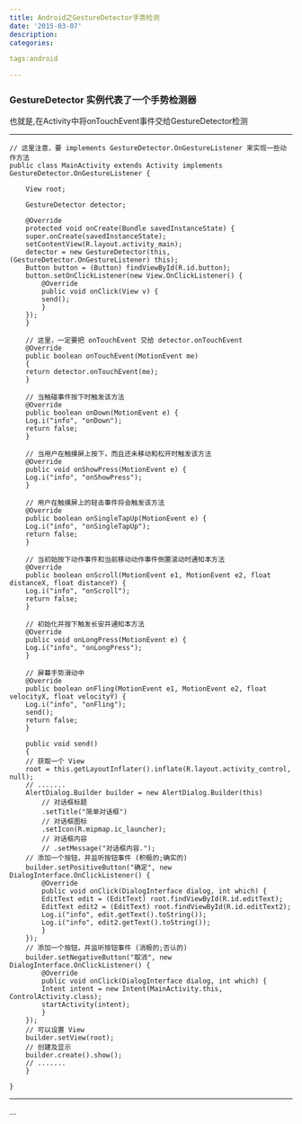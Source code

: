 ```yaml
---
title: Android之GestureDetector手势检测
date: '2015-03-07'
description:
categories:

tags:android

---
```


### GestureDetector 实例代表了一个手势检测器

>

也就是,在Activity中将onTouchEvent事件交给GestureDetector检测

>

---

	// 这里注意，要 implements GestureDetector.OnGestureListener 来实现一些动作方法
	public class MainActivity extends Activity implements GestureDetector.OnGestureListener {

	    View root;

	    GestureDetector detector;

	    @Override
	    protected void onCreate(Bundle savedInstanceState) {
		super.onCreate(savedInstanceState);
		setContentView(R.layout.activity_main);
		detector = new GestureDetector(this, (GestureDetector.OnGestureListener) this);
		Button button = (Button) findViewById(R.id.button);
		button.setOnClickListener(new View.OnClickListener() {
		    @Override
		    public void onClick(View v) {
			send();
		    }
		});
	    }

	    // 这里，一定要把 onTouchEvent 交给 detector.onTouchEvent 
	    @Override
	    public boolean onTouchEvent(MotionEvent me)
	    {
		return detector.onTouchEvent(me);
	    }

	    // 当触碰事件按下时触发该方法
	    @Override
	    public boolean onDown(MotionEvent e) {
		Log.i("info", "onDown");
		return false;
	    }

	    // 当用户在触摸屏上按下，而且还未移动和松开时触发该方法
	    @Override
	    public void onShowPress(MotionEvent e) {
		Log.i("info", "onShowPress");
	    }

	    // 用户在触摸屏上的轻击事件将会触发该方法
	    @Override
	    public boolean onSingleTapUp(MotionEvent e) {
		Log.i("info", "onSingleTapUp");
		return false;
	    }

	    // 当初始按下动作事件和当前移动动作事件倒置滚动时通知本方法
	    @Override
	    public boolean onScroll(MotionEvent e1, MotionEvent e2, float distanceX, float distanceY) {
		Log.i("info", "onScroll");
		return false;
	    }

	    // 初始化并按下触发长安并通知本方法
	    @Override
	    public void onLongPress(MotionEvent e) {
		Log.i("info", "onLongPress");
	    }

	    // 屏幕手势滑动中
	    @Override
	    public boolean onFling(MotionEvent e1, MotionEvent e2, float velocityX, float velocityY) {
		Log.i("info", "onFling");
		send();
		return false;
	    }

	    public void send()
	    {
		// 获取一个 View
		root = this.getLayoutInflater().inflate(R.layout.activity_control, null);
		// .......
		AlertDialog.Builder builder = new AlertDialog.Builder(this)
			// 对话框标题
			.setTitle("简单对话框")
			// 对话框图标
			.setIcon(R.mipmap.ic_launcher);
			// 对话框内容
			// .setMessage("对话框内容.");
		// 添加一个按钮，并监听按钮事件 (积极的;确实的)
		builder.setPositiveButton("确定", new DialogInterface.OnClickListener() {
		    @Override
		    public void onClick(DialogInterface dialog, int which) {
			EditText edit = (EditText) root.findViewById(R.id.editText);
			EditText edit2 = (EditText) root.findViewById(R.id.editText2);
			Log.i("info", edit.getText().toString());
			Log.i("info", edit2.getText().toString());
		    }
		});
		// 添加一个按钮，并监听按钮事件 (消极的;否认的)
		builder.setNegativeButton("取消", new DialogInterface.OnClickListener() {
		    @Override
		    public void onClick(DialogInterface dialog, int which) {
			Intent intent = new Intent(MainActivity.this, ControlActivity.class);
			startActivity(intent);
		    }
		});
		// 可以设置 View
		builder.setView(root);
		// 创建及显示
		builder.create().show();
		// .......
	    }

	}

---
...
